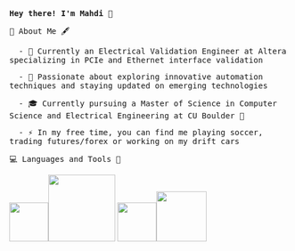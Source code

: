 <div>
<p><samp><b>Hey there! I'm Mahdi</b> 👋</samp></p>
  <p><samp> 📑 About Me 🖋 </samp></p>
  <p><samp>&ensp; - 💼 Currently an Electrical Validation Engineer at Altera specializing in PCIe and Ethernet interface validation</samp></p>
  <p><samp>&ensp; - 🤔 Passionate about exploring innovative automation techniques and staying updated on emerging technologies</samp></p>
  <p><samp>&ensp; - 🎓 Currently pursuing a Master of Science in Computer Science and Electrical Engineering at CU Boulder 🦬</samp></p>
  <p><samp>&ensp; - ⚡️ In my free time, you can find me playing soccer, trading futures/forex or working on my drift cars</samp></p>
</div> 

<div>
  <p><samp> 💻 Languages and Tools 🔧 </samp></p>
  <img src="https://i.giphy.com/media/IdyAQJVN2kVPNUrojM/200.webp" width="70"><img src="https://media.giphy.com/media/kH1DBkPNyZPOk0BxrM/giphy.gif" width="120">
  <img src="https://i.giphy.com/media/LMt9638dO8dftAjtco/200.webp" width="70"><img src="https://media.giphy.com/media/SsCYf6DRFJrOpP0IoM/giphy.gif" width="90">
</div> 
